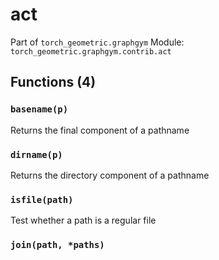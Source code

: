 # act

Part of `torch_geometric.graphgym`
Module: `torch_geometric.graphgym.contrib.act`

## Functions (4)

### `basename(p)`

Returns the final component of a pathname

### `dirname(p)`

Returns the directory component of a pathname

### `isfile(path)`

Test whether a path is a regular file

### `join(path, *paths)`

